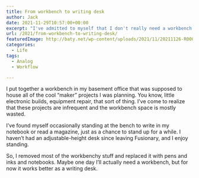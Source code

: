 ```yaml
---
title: From workbench to writing desk
author: Jack
date: 2021-11-29T10:57:00+00:00
excerpt: "I've admitted to myself that I don't really need a workbench, so now it's a standup writing desk."
url: /2021/from-workbench-to-writing-desk/
featuredImage: http://baty.net/wp-content/uploads/2021/11/20211126-R0001841.jpg
categories:
  - Life
tags:
  - Analog
  - Workflow

---
```

I put together a workbench in my basement office that was supposed to house all of the cool &#8220;maker&#8221; projects I was planning. You know, little electronic builds, equipment repair, that sort of thing. I&#8217;ve come to realize that these projects are infrequent and the workbench space is mostly wasted.

I&#8217;ve found myself occasionally standing at the bench to write in my notebook or read a magazine, just as a chance to stand up for a while. I haven&#8217;t had an adjustable-height desk since leaving Fusionary, and I enjoy standing.

So, I removed most of the workbenchy stuff and replaced it with pens and inks and notebooks. Maybe one day I&#8217;ll actually need a workbench, but for now it works better as a writing desk.
